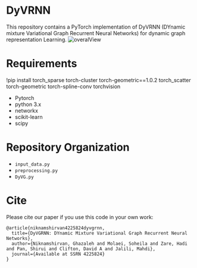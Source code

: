 # DyVRNN
This repository contains a PyTorch implementation of DyVRNN (DYnamic mixture Variational Graph Recurrent Neural Networks) for dynamic graph representation Learning.
![overalView](https://user-images.githubusercontent.com/91316109/210011672-3e782c02-4bcf-47aa-a882-916eaf79502d.jpg)

# Requirements
!pip install torch_sparse torch-cluster torch-geometric==1.0.2 torch_scatter torch-geometric torch-spline-conv torchvision
- Pytorch
- python 3.x
- networkx
- scikit-learn
- scipy
# Repository Organization
- ``` input_data.py ```
- ``` preprocessing.py ```
- ``` DyVG.py ```
# Cite
Please cite our paper if you use this code in your own work:
```
@article{niknamshirvan4225824dyvgrnn,
  title={DyVGRNN: DYnamic Mixture Variational Graph Recurrent Neural Networks},
  author={Niknamshirvan, Ghazaleh and Molaei, Soheila and Zare, Hadi and Pan, Shirui and Clifton, David A and Jalili, Mahdi},
  journal={Available at SSRN 4225824}
}
```

